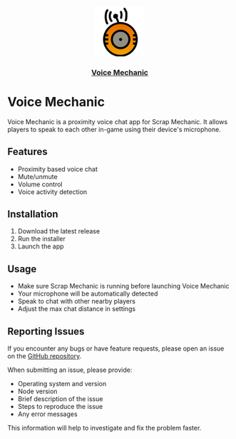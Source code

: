 <p align="center">
  <a href="https://github.com/ddemile/VoiceMechanic-Public">
    <img src="icon.png" alt="Voice Mechanic Logo" width="112" height="112">
    <h3 align="center">Voice Mechanic</h3>
  </a>
</p>

# Voice Mechanic

Voice Mechanic is a proximity voice chat app for Scrap Mechanic. It allows players to speak to each other in-game using their device's microphone. 

## Features

- Proximity based voice chat
- Mute/unmute  
- Volume control
- Voice activity detection

## Installation

1. Download the latest release
2. Run the installer 
3. Launch the app

## Usage

- Make sure Scrap Mechanic is running before launching Voice Mechanic
- Your microphone will be automatically detected  
- Speak to chat with other nearby players
- Adjust the max chat distance in settings

## Reporting Issues 

If you encounter any bugs or have feature requests, please open an issue on the [GitHub repository](https://github.com/yourname/voice-mechanic).

When submitting an issue, please provide:

- Operating system and version
- Node version
- Brief description of the issue  
- Steps to reproduce the issue
- Any error messages

This information will help to investigate and fix the problem faster. 
